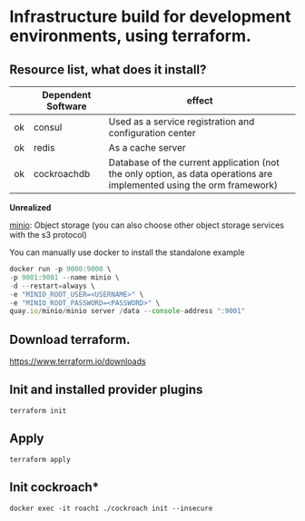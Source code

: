 # Infrastructure build for development environments, using terraform.

## Resource list, what does it install?

|  | Dependent Software | effect |
| --- | --- | --- |
| ok | consul | Used as a service registration and configuration center |
| ok | redis | As a cache server |
| ok | cockroachdb | Database of the current application (not the only option, as data operations are implemented using the orm framework) |

**Unrealized**

[minio](https://min.io/): Object storage (you can also choose other object storage services with the s3 protocol)

You can manually use docker to install the standalone example

```jsx
docker run -p 9000:9000 \
-p 9001:9001 --name minio \
-d --restart=always \
-e "MINIO_ROOT_USER=<USERNAME>" \
-e "MINIO_ROOT_PASSWORD=<PASSWORD>" \
quay.io/minio/minio server /data --console-address ":9001"
```


## Download terraform.
https://www.terraform.io/downloads

## Init and installed provider plugins
```
terraform init
```

## Apply
```
terraform apply
```

## Init cockroach*
```
docker exec -it roach1 ./cockroach init --insecure
```